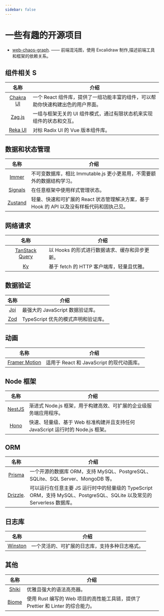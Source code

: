```yaml
---
sidebar: false
---
```


<script setup>
import Tag from '../components/Tag.vue'
</script>

# 一些有趣的开源项目

- [web-chaos-graph](https://github.com/yoavbls/web-chaos-graph). —— 前端混沌图，使用 Excalidraw 制作,描述前端工具和框架的依赖关系。

## 组件相关 S

| 名称 | 介绍 |
| :---: | --- |
| [Chakra UI](https://github.com/chakra-ui) | 一个 React 组件库，提供了一组功能丰富的组件，可以帮助你快速构建出色的用户界面。<Tag text="React" /> |
| [Zag.js](https://github.com/chakra-ui/zag) | 一组与框架无关的 UI 组件模式，通过有限状态机来实现组件的状态和交互。|
| [Reka UI](https://github.com/unovue/reka-ui) | 对标 Radix UI 的 Vue 版本组件库。<Tag text="Vue" /> |

## 数据和状态管理

| 名称 | 介绍 |
| :---: | --- |
| [Immer](https://github.com/immerjs/immer) | 不可变数据库，相比 Immutable.js 更小更易用，不需要额外的数据结构学习。 |
| [Signals](https://github.com/preactjs/signals) | 在任意框架中使用样式管理状态。|
| [Zustand](https://github.com/pmndrs/zustand)  | 轻量、快速和可扩展的 React 状态管理解决方案，基于 Hook 的 API 以及没有样板代码和固执己见。<Tag text="React" /> <Tag text="推荐" /> |

## 网络请求

| 名称 | 介绍 |
| :---: | --- |
| [TanStack Query](https://github.com/TanStack/query) | 以 Hooks 的形式进行数据请求、缓存和异步更新。|
| [Ky](https://github.com/sindresorhus/ky) | 基于 fetch 的 HTTP 客户端库，轻量且优雅。|

## 数据验证

| 名称 | 介绍 |
| :---: | --- |
| [Joi](https://github.com/hapijs/joi) | 最强大的 JavaScript 数据验证库。|
| [Zod](https://github.com/colinhacks/zod)| TypeScript 优先的模式声明和验证库。|

## 动画

| 名称 | 介绍 |
| :---: | --- |
| [Framer Motion](https://github.com/motiondivision/motion) | 适用于 React 和 JavaScript 的现代动画库。|

## Node 框架

| 名称 | 介绍 |
| :---: | --- |
| [NestJS](https://github.com/nestjs/nest) | 渐进式 Node.js 框架，用于构建高效、可扩展的企业级服务端应用程序。<Tag text="推荐" /> |
| [Hono](https://github.com/honojs/hono) | 快速、轻量级、基于 Web 标准构建并且支持任何 JavaScript 运行时的 Node.js 框架。|

## ORM

| 名称 | 介绍 |
| :---: | --- |
| [Prisma](https://github.com/prisma/prisma)| 一个开源的数据库 ORM，支持 MySQL、PostgreSQL、SQLite、SQL Server、MongoDB 等。|
| [Drizzle](https://github.com/drizzle-team/drizzle-orm). | 可以运行在任意主要 JS 运行时中的轻量级的 TypeScript ORM，支持 MySQL、PostgreSQL、SQLite 以及常见的 Serverless 数据库。|

## 日志库

| 名称 | 介绍 |
| :---: | --- |
| [Winston](https://github.com/winstonjs/winston)| 一个灵活的、可扩展的日志库，支持多种日志格式。|

## 其他

| 名称 | 介绍 |
| :---: | --- |
| [Shiki](https://github.com/shikijs/shiki)| 优雅且强大的语法高亮器。|
| [Biome](https://github.com/biomejs/biome)| 使用 Rust 编写的 Web 项目的高性能工具链，提供了 Prettier 和 Linter 的综合能力。|

